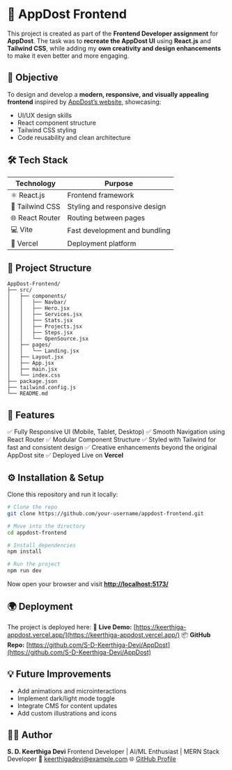 
# 🚀 AppDost Frontend

This project is created as part of the **Frontend Developer assignment** for **AppDost**.
The task was to **recreate the AppDost UI** using **React.js** and **Tailwind CSS**, while adding my **own creativity and design enhancements** to make it even better and more engaging.


## 🧠 Objective

To design and develop a **modern, responsive, and visually appealing frontend** inspired by [AppDost’s website](https://appdost.in/), showcasing:

* UI/UX design skills
* React component structure
* Tailwind CSS styling
* Code reusability and clean architecture


## 🛠️ Tech Stack

| Technology          | Purpose                       |
| ------------------- | ----------------------------- |
| ⚛️ React.js         | Frontend framework            |
| 🎨 Tailwind CSS     | Styling and responsive design |
| 🌐 React Router     | Routing between pages         |
| 💻 Vite             | Fast development and bundling |
| 🚀 Vercel           | Deployment platform           |


## 📂 Project Structure

```
AppDost-Frontend/
├── src/
│   ├── components/
│   │   ├── Navbar/
│   │   ├── Hero.jsx
│   │   ├── Services.jsx
│   │   ├── Stats.jsx
│   │   ├── Projects.jsx
│   │   ├── Steps.jsx
│   │   └── OpenSource.jsx
│   ├── pages/
│   │   └── Landing.jsx
│   ├── Layout.jsx
│   ├── App.jsx
│   ├── main.jsx
│   └── index.css
├── package.json
├── tailwind.config.js
└── README.md
```


## 🎨 Features

✅ Fully Responsive UI (Mobile, Tablet, Desktop)
✅ Smooth Navigation using React Router
✅ Modular Component Structure
✅ Styled with Tailwind for fast and consistent design
✅ Creative enhancements beyond the original AppDost site
✅ Deployed Live on **Vercel**


## ⚙️ Installation & Setup

Clone this repository and run it locally:

```bash
# Clone the repo
git clone https://github.com/your-username/appdost-frontend.git

# Move into the directory
cd appdost-frontend

# Install dependencies
npm install

# Run the project
npm run dev
```

Now open your browser and visit **[http://localhost:5173/](http://localhost:5173/)**


## 🌍 Deployment

The project is deployed here:
🔗 **Live Demo:** [https://keerthiga-appdost.vercel.app/](https://keerthiga-appdost.vercel.app/)
📦 **GitHub Repo:** [https://github.com/S-D-Keerthiga-Devi/AppDost](https://github.com/S-D-Keerthiga-Devi/AppDost)


## 💡 Future Improvements

* Add animations and microinteractions
* Implement dark/light mode toggle
* Integrate CMS for content updates
* Add custom illustrations and icons


## 👨‍💻 Author

**S. D. Keerthiga Devi**
Frontend Developer | AI/ML Enthusiast | MERN Stack Developer
📧 [keerthigadevi@example.com](mailto:keerthigadevi@example.com)
🌐 [GitHub Profile](https://github.com/S-D-Keerthiga-Devi)
